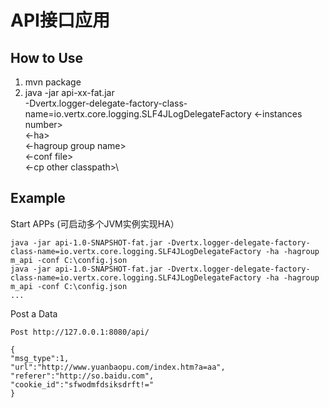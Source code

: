 API接口应用
===

## How to Use

1. mvn package
1. java -jar api-xx-fat.jar \
     -Dvertx.logger-delegate-factory-class-name=io.vertx.core.logging.SLF4JLogDelegateFactory 
     <-instances number> \
     <-ha> \
     <-hagroup group name> \
     <-conf file> \
     <-cp other classpath>\
     
## Example

Start APPs (可启动多个JVM实例实现HA）

    java -jar api-1.0-SNAPSHOT-fat.jar -Dvertx.logger-delegate-factory-class-name=io.vertx.core.logging.SLF4JLogDelegateFactory -ha -hagroup m_api -conf C:\config.json
    java -jar api-1.0-SNAPSHOT-fat.jar -Dvertx.logger-delegate-factory-class-name=io.vertx.core.logging.SLF4JLogDelegateFactory -ha -hagroup m_api -conf C:\config.json
    ...

Post a Data

    Post http://127.0.0.1:8080/api/
    
    {
    "msg_type":1,
    "url":"http://www.yuanbaopu.com/index.htm?a=aa",
    "referer":"http://so.baidu.com",
    "cookie_id":"sfwodmfdsiksdrft!="
    }


